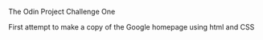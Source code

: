 The Odin Project Challenge One

First attempt to make a copy of the Google homepage using html and CSS